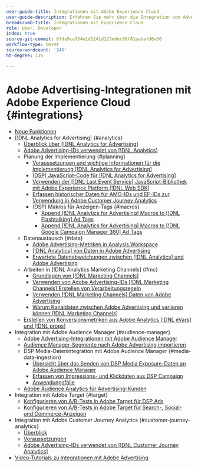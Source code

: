 ```yaml
---
user-guide-title: Integrationen mit Adobe Experience Cloud
user-guide-description: Erfahren Sie mehr über die Integration von Advertising DSP und Advertising Search mit anderen Adobe Experience Cloud-Produkten und -Services.
breadcrumb-title: Integrationen mit Experience Cloud
role: User, Developer
index: true
source-git-commit: 6fda5ca754e1d1241d123edec06f81aabafd0a50
workflow-type: tm+mt
source-wordcount: '245'
ht-degree: 11%

---
```



# Adobe Advertising-Integrationen mit Adobe Experience Cloud {#integrations}

<!--  ADD LATER: and Adobe Experience Platform -->

+ [Neue Funktionen](/help/integrations/home.md)
+ [!DNL Analytics for Advertising] {#analytics}
   + [Überblick über [!DNL Analytics for Advertising]](/help/integrations/analytics/overview.md)
   + [Adobe Advertising-IDs verwendet von [!DNL Analytics]](/help/integrations/analytics/ids.md)
   + Planung der Implementierung {#planning}
      + [Voraussetzungen und wichtige Informationen für die Implementierung [!DNL Analytics for Advertising]](/help/integrations/analytics/prerequisites.md)
      + [(DSP) JavaScript-Code für [!DNL Analytics for Advertising]](/help/integrations/analytics/javascript.md)
      + [Verwenden der  [!DNL Last Event Service] JavaScript-Bibliothek mit Adobe Experience Platform [!DNL Web SDK]](/help/integrations/analytics/web-sdk.md)
      + [Erfassen historischer Daten für AMO-IDs und EF-IDs zur Verwendung in Adobe Customer Journey Analytics](/help/integrations/analytics/rvars-to-evars.md)
      + (DSP) Makros für Anzeigen-Tags {#macros}
         + [Append [!DNL Analytics for Advertising] Macros to [!DNL Flashtalking] Ad Tags](/help/integrations/analytics/macros-flashtalking.md)
         + [Append [!DNL Analytics for Advertising] Macros to [!DNL Google Campaign Manager 360] Ad Tags](/help/integrations/analytics/macros-google-campaign-manager.md)
   + Datenaustausch {#data}
      + [Adobe Advertising-Metriken in Analysis Workspace](/help/integrations/analytics/advertising-metrics-in-analytics.md)
      + [[!DNL Analytics] von Daten in Adobe Advertising](/help/integrations/analytics/analytics-data-in-advertising.md)
      + [Erwartete Datenabweichungen zwischen  [!DNL Analytics]  und Adobe Advertising](/help/integrations/analytics/data-variances.md)
   + Arbeiten in [!DNL Analytics Marketing Channels] {#mc}
      + [Grundlagen von [!DNL Marketing Channels]](/help/integrations/analytics/marketing-channels/mc-overview.md)
      + [Verwenden von Adobe Advertising-IDs  [!DNL Marketing Channels]  Erstellen von Verarbeitungsregeln](/help/integrations/analytics/marketing-channels/mc-ids.md)
      + [Verwenden  [!DNL Marketing Channels]  Daten von Adobe Advertising](/help/integrations/analytics/marketing-channels/mc-ac-data.md)
      + [Warum Kanaldaten zwischen Adobe Advertising und variieren können [!DNL Marketing Channels]](/help/integrations/analytics/marketing-channels/mc-data-variances.md)
   + [Erstellen von Konversionsmetriken aus Adobe Analytics [!DNL eVars] und [!DNL props]](/help/integrations/analytics/conversion-metrics-from-evars.md)
+ Integration mit Adobe Audience Manager {#audience-manager}
   + [Adobe Advertising-Integrationen mit Adobe Audience Manager](/help/integrations/audience-manager/overview.md)
   + [Audience Manager-Segmente nach Adobe Advertising importieren](/help/integrations/audience-manager/import-audiences.md)
   + DSP Media-Datenintegration mit Adobe Audience Manager {#media-data-ingestion}
      + [Übersicht über das Senden von DSP Media Exposure-Daten an Adobe Audience Manager](/help/integrations/audience-manager/media-data-integration/overview.md)
      + [Erfassen von Impressions- und Klickdaten aus DSP Campaign](/help/integrations/audience-manager/media-data-integration/collect.md)
      + [Anwendungsfälle](/help/integrations/audience-manager/media-data-integration/use-cases.md)
   + [Adobe Audience Analytics für Advertising-Kunden](/help/integrations/audience-manager/audience-analytics.md)
+ Integration mit Adobe Target {#target}
   + [Konfigurieren von A/B-Tests in Adobe Target für DSP Ads](/help/integrations/target/ab-tests-dsp.md)
   + [Konfigurieren von A/B-Tests in Adobe Target für Search-, Social- und Commerce-Anzeigen](/help/integrations/target/ab-tests-search.md)
+ Integration mit Adobe Customer Journey Analytics {#customer-journey-analytics}
   + [Überblick](/help/integrations/customer-journey-analytics/overview.md)
   + [Voraussetzungen](/help/integrations/customer-journey-analytics/prerequisites.md)
   + [Adobe Advertising-IDs verwendet von [!DNL Customer Journey Analytics]](/help/integrations/customer-journey-analytics/ids.md)
+ [Video-Tutorials zu Integrationen mit Adobe Advertising](https://experienceleague.adobe.com/docs/advertising-learn/tutorials/overview.html)<!-- rename if the tutorials TOC structure changes -->
